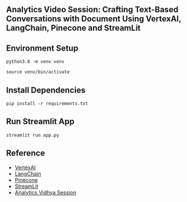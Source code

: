 ## Analytics Video Session: Crafting Text-Based Conversations with Document Using  VertexAI, LangChain, Pinecone and StreamLit

## Environment Setup

```commandline
python3.8 -m venv venv

source venv/bin/activate
```

## Install Dependencies

```commandline
pip install -r requirements.txt
```

## Run Streamlit App

```commandline
streamlit run app.py
```

## Reference
* [VertexAI](https://cloud.google.com/vertex-ai)
* [LangChain](https://langchain.com/)
* [Pinecone](https://www.pinecone.io/)
* [StreamLit](https://streamlit.io/)
* [Analytics Vidhya Session](https://community.analyticsvidhya.com/c/datahour/crafting-text-based-conversations)

